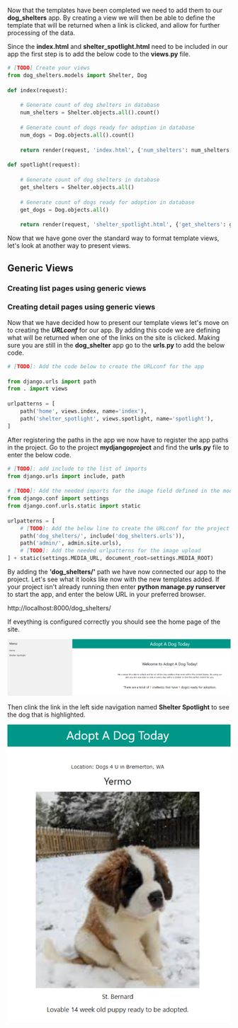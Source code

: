 Now that the templates have been completed we need to add them to our **dog_shelters** app. By creating a view we will then be able to define the template that will be returned when a link is clicked, and allow for further processing of the data.

Since the **index.html** and **shelter_spotlight.html** need to be included in our app the first step is to add the below code to the **views**.**py** file.

```python
# [TODO] Create your views
from dog_shelters.models import Shelter, Dog

def index(request):

    # Generate count of dog shelters in database
    num_shelters = Shelter.objects.all().count()

    # Generate count of dogs ready for adoption in database
    num_dogs = Dog.objects.all().count()

    return render(request, 'index.html', {'num_shelters': num_shelters, 'num_dogs': num_dogs})

def spotlight(request):

    # Generate count of dog shelters in database
    get_shelters = Shelter.objects.all()

    # Generate count of dogs ready for adoption in database
    get_dogs = Dog.objects.all()

    return render(request, 'shelter_spotlight.html', {'get_shelters': get_shelters, 'get_dogs': get_dogs})
```

Now that we have gone over the standard way to format template views, let's look at another way to present views.

## Generic Views

### Creating list pages using generic views


### Creating detail pages using generic views


Now that we have decided how to present our template views let's move on to creating the ***URLconf*** for our app. By adding this code we are defining what will be returned when one of the links on the site is clicked. Making sure you are still in the **dog_shelter** app go to the **urls**.**py** to add the below code.

```python
# [TODO]: Add the code below to create the URLconf for the app

from django.urls import path
from . import views

urlpatterns = [
    path('home', views.index, name='index'),
    path('shelter_spotlight', views.spotlight, name='spotlight'),
]
```
After registering the paths in the app we now have to register the app paths in the project. Go to the project **mydjangoproject** and find the **urls**.**py** file to enter the below code.

```python
# [TODO]: add include to the list of imports
from django.urls import include, path

# [TODO]: Add the needed imports for the image field defined in the models
from django.conf import settings
from django.conf.urls.static import static

urlpatterns = [
    # [TODO]: Add the below line to create the URLconf for the project
    path('dog_shelters/', include('dog_shelters.urls')),
    path('admin/', admin.site.urls),
    # [TODO]: Add the needed urlpatterns for the image upload
] + static(settings.MEDIA_URL, document_root=settings.MEDIA_ROOT)
```

By adding the **'dog_shelters/'** path we have now connected our app to the project. Let's see what it looks like now with the new templates added. If your project isn't already running then enter **python manage**.**py runserver** to start the app, and enter the below URL in your preferred browser.

http://localhost:8000/dog_shelters/

If eveything is configured correctly you should see the home page of the site.

![Home Page](../Module4/Module4_Images/Module4_AppHomePage.PNG)

Then clink the link in the left side navigation named **Shelter Spotlight** to see the dog that is highlighted.

![Shelter Spotlight Page](../Module4/Module4_Images/Module4_AppShelterSpotlightPage.PNG)